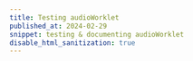 ```yaml
---
title: Testing audioWorklet
published_at: 2024-02-29
snippet: testing & documenting audioWorklet
disable_html_sanitization: true
---
```


<div id="initialiser"></div>

<script type="module">
   const init_div  = document.getElementById ("initialiser")
   init_div.width  = init_div.parentNode.scrollWidth
   init_div.style.height = `${ init_div.width * 9 / 16 }px`
   init_div.style.backgroundColor = `tomato`
   init_div.style.textAlign       = 'center'
   init_div.style.lineHeight      = init_div.style.height
   init_div.style.fontSize        = '36px'
   init_div.style.fontWeight      = 'bold'
   init_div.style.fontStyle       = 'italic'
   init_div.style.color           = 'white'
   init_div.innerText = `CLICK TO INITIALISE AUDIO`

   const audio_context = new AudioContext ()
   audio_context.suspend ()

   const graph = {}

   async function init_audio () {
      await audio_context.resume ()
      await audio_context.audioWorklet.addModule (`/test_worklet.js`)
      graph.sine = new AudioWorkletNode (audio_context, `test_sine`)
      const week = 7 * 24 * 60 * 60
      const time = graph.sine.parameters.get (`time`)
      const now = audio_context.currentTime
      time.setValueAtTime (0, now)
      time.linearRampToValueAtTime (week, now + week)
      graph.amp = new GainNode (audio_context, { gain: 0 })
      graph.sine.connect (graph.amp).connect (audio_context.destination)
      graph.amp.gain.setValueAtTime (graph.amp.gain.value, now)
      graph.amp.gain.linearRampToValueAtTime (0.2, now + 0.1)

      init_div.style.backgroundColor = `limegreen`
      init_div.innerText = `AUDIO IS ${ audio_context.state.toUpperCase () }`
   }

   init_div.onclick = () => {
      if (audio_context.state != `running`) {
         init_audio ()
         return
      }

      const now = audio_context.currentTime

      const handle_click = {
         limegreen: () => {
            graph.amp.gain.setValueAtTime (graph.amp.gain.value, now)
            graph.amp.gain.linearRampToValueAtTime (0, now + 0.1)
            init_div.style.backgroundColor = `tomato`
         },
         tomato: () => {
            graph.amp.gain.setValueAtTime (graph.amp.gain.value, now)
            graph.amp.gain.linearRampToValueAtTime (0.2, now + 0.1)
            init_div.style.backgroundColor = `limegreen`
         }
      }

      handle_click[init_div.style.backgroundColor] ()
   }

</script>

<br>

